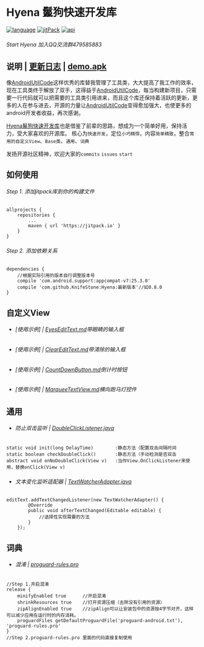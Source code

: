 # Hyena 鬣狗快速开发库

[![language][languageSvg]]() [![jitPack][jitPackSvg]][jitPack] [![api][apiSvg]][api]

###### Start Hyena 加入QQ交流群479585883

## 说明 | [更新日志][UpdateLog.md] | [demo.apk][蒲公英下载地址]

像[AndroidUtilCode][AndroidUtilCode]这样优秀的库替我管理了工具类，大大提高了我工作的效率，现在工具类终于解放了双手，这得益于[AndroidUtilCode][AndroidUtilCode]，每当构建新项目，只需要一行代码就可以把需要的工具类引用进来，而且这个库还保持着活跃的更新，更多的人在参与进去，开源的力量让[AndroidUtilCode][AndroidUtilCode]变得愈加强大，也使更多的android开发者收益，再次感谢。

[Hyena鬣狗快速开发库][Hyena]也是借鉴了前辈的思路，想成为一个简单好用，保持活力，受大家喜欢的开源库。
核心为`快速开发`，定位`小巧精悍`，内容`简单精致`，整合`常用的自定义View`、`Base类`、`通用`、`词典`

发扬开源社区精神，欢迎大家的`commits` `issues` `start`

## 如何使用

###### Step 1. 添加jitpack库到你的构建文件

```
allprojects {
    repositories {
        ...
        maven { url 'https://jitpack.io' }
    }
}
```

###### Step 2. 添加依赖关系

```
dependencies {
    //根据实际引用的版本自行调整版本号
    compile 'com.android.support:appcompat-v7:25.3.0'
    compile 'com.github.KnifeStone:Hyena:最新版本'//如0.8.0
}
```

## 自定义View

* ###### [使用示例] | [EyesEditText.md]带眼睛的输入框

* ###### [使用示例] | [ClearEditText.md]带清除的输入框

* ###### [使用示例] | [CountDownButton.md]倒计时按钮

* ###### [使用示例] | [MarqueeTextView.md]横向跑马灯控件

## 通用

* ###### 防止双击监听 | [DoubleClickListener.java][DoubleClickListener.java]

```
static void init(long DelayTime)        :静态方法（配置双击间隔时间
static boolean checkDoubleClick()       :静态方法（手动检测是否双击
abstract void onNoDoubleClick(View v)   :当作View.OnClickListener来使用，替换onClick(View v)
```

* ###### 文本变化监听适配器 | [TextWatcherAdapter.java][TextWatcherAdapter.java]

```
editText.addTextChangedListener(new TextWatcherAdapter() {
        @Override
        public void afterTextChanged(Editable editable) {
            //选择性实现需要的方法
        }
    });
```

## 词典

* ###### 混淆 | [proguard-rules.pro][proguard-rules.pro]

```
//Step 1.开启混淆
release {
    minifyEnabled true      //开启混淆
    shrinkResources true    //打开资源压缩（去除没有引用的资源）
    zipAlignEnabled true    //zipAlign可以让安装包中的资源按4字节对齐，这样可以减少应用在运行时的内存消耗。
    proguardFiles getDefaultProguardFile('proguard-android.txt'), 'proguard-rules.pro'
}
//Step 2.proguard-rules.pro 里面的代码直接复制使用
```

[languageSvg]:https://img.shields.io/badge/language-java-blue.svg
[jitPackSvg]:https://jitpack.io/v/KnifeStone/Hyena.svg
[jitPack]:https://jitpack.io/#KnifeStone/Hyena
[apiSvg]: https://img.shields.io/badge/API-15+-blue.svg
[api]: https://android-arsenal.com/api?level=15

[Hyena]:https://github.com/KnifeStone/Hyena
[AndroidUtilCode]:https://github.com/Blankj/AndroidUtilCode
[蒲公英下载地址]:https://www.pgyer.com/72qN


[Hyena.jpg]:https://github.com/KnifeStone/Hyena/blob/master/images/Hyena.jpg
[UpdateLog.md]: https://github.com/KnifeStone/Hyena/blob/master/UpdateLog.md
[DoubleClickListener.java]: https://github.com/KnifeStone/Hyena/blob/master/hyenalibrary/src/main/java/com/knifestone/hyena/currency/DoubleClickListener.java
[TextWatcherAdapter.java]: https://github.com/KnifeStone/Hyena/blob/master/hyenalibrary/src/main/java/com/knifestone/hyena/currency/TextWatcherAdapter.java
[proguard-rules.pro]: https://github.com/KnifeStone/Hyena/blob/master/hyenalibrary/proguard-rules.pro

[EyesEditText.md]:https://github.com/KnifeStone/Hyena/blob/master/wikis/EyesEditText.md
[ClearEditText.md]:https://github.com/KnifeStone/Hyena/blob/master/wikis/ClearEditText.md
[MarqueeTextView.md]:https://github.com/KnifeStone/Hyena/blob/master/wikis/MarqueeTextView.md
[CountDownButton.md]:https://github.com/KnifeStone/Hyena/blob/master/wikis/CountDownButton.md

